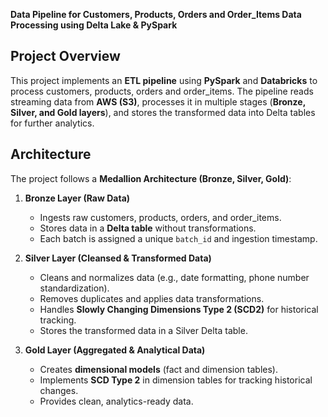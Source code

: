 **Data Pipeline for Customers, Products, Orders and Order_Items Data Processing using Delta Lake & PySpark**
## **Project Overview**
This project implements an **ETL pipeline** using **PySpark** and **Databricks** to process customers, products, orders and order_items. The pipeline reads streaming data from **AWS (S3)**, processes it in multiple stages (**Bronze, Silver, and Gold layers**), and stores the transformed data into Delta tables for further analytics.

## **Architecture**
The project follows a **Medallion Architecture (Bronze, Silver, Gold)**:
1. **Bronze Layer (Raw Data)**
   - Ingests raw customers, products, orders, and order_items.
   - Stores data in a **Delta table** without transformations.
   - Each batch is assigned a unique `batch_id` and ingestion timestamp.

2. **Silver Layer (Cleansed & Transformed Data)**
   - Cleans and normalizes data (e.g., date formatting, phone number standardization).
   - Removes duplicates and applies data transformations.
   - Handles **Slowly Changing Dimensions Type 2 (SCD2)** for historical tracking.
   - Stores the transformed data in a Silver Delta table.

3. **Gold Layer (Aggregated & Analytical Data)**
   - Creates **dimensional models** (fact and dimension tables).
   - Implements **SCD Type 2** in dimension tables for tracking historical changes.
   - Provides clean, analytics-ready data.
